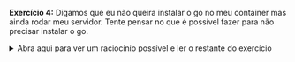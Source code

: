 **Exercício 4:** Digamos que eu não queira instalar o go no meu container mas ainda rodar meu servidor.
Tente pensar no que é possível fazer para não precisar instalar o go.
<details>
<summary>Abra aqui para ver um raciocínio possível e ler o restante do exercício</summary>
Podemos compilar o servidor para o sistema operacional do container (ubuntu:18.04, nesse caso) da seguinte forma:
```
GOOS=linux GOARCH=amd64 go build
```
isso vai gerar um arquivo binário simple-go-server na pasta do projeto.

Agora, eu posso usar o ubuntu como imagem base do meu container e não preciso instalar o go.
Faça essa Dockerfile e verifique que o server continua funcionando.
</details>